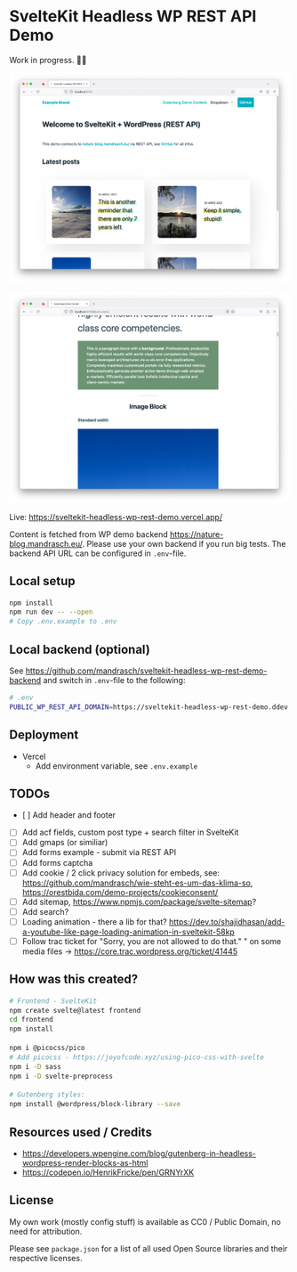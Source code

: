 # SvelteKit Headless WP REST API Demo

Work in progress. 👨‍💻

![Screenshot of website](screenshot1.png?raw=true)

![Screenshot of website](screenshot2.png?raw=true)

Live: https://sveltekit-headless-wp-rest-demo.vercel.app/

Content is fetched from WP demo backend https://nature-blog.mandrasch.eu/. Please use your own backend if you run big tests. The backend API URL can be configured in `.env`-file.

## Local setup

```bash
npm install
npm run dev -- --open
# Copy .env.example to .env
```

## Local backend (optional)

See https://github.com/mandrasch/sveltekit-headless-wp-rest-demo-backend and switch in `.env`-file to the following:

```bash
# .env
PUBLIC_WP_REST_API_DOMAIN=https://sveltekit-headless-wp-rest-demo.ddev.site
```

## Deployment

- Vercel
  - Add environment variable, see `.env.example`

## TODOs

- [ ] Add header and footer
- [ ] Add acf fields, custom post type + search filter in SvelteKit
- [ ] Add gmaps (or similiar)
- [ ] Add forms example - submit via REST API
- [ ] Add forms captcha
- [ ] Add cookie / 2 click privacy solution for embeds, see: https://github.com/mandrasch/wie-steht-es-um-das-klima-so, https://orestbida.com/demo-projects/cookieconsent/
- [ ] Add sitemap, https://www.npmjs.com/package/svelte-sitemap?
- [ ] Add search?
- [ ] Loading animation - there a lib for that? https://dev.to/shajidhasan/add-a-youtube-like-page-loading-animation-in-sveltekit-58kp
- [ ] Follow trac ticket for "Sorry, you are not allowed to do that."
      " on some media files -> https://core.trac.wordpress.org/ticket/41445

## How was this created?

```bash
# Frontend - SvelteKit
npm create svelte@latest frontend
cd frontend
npm install

npm i @picocss/pico
# Add picocss - https://joyofcode.xyz/using-pico-css-with-svelte
npm i -D sass
npm i -D svelte-preprocess

# Gutenberg styles:
npm install @wordpress/block-library --save
```

## Resources used / Credits

- https://developers.wpengine.com/blog/gutenberg-in-headless-wordpress-render-blocks-as-html
- https://codepen.io/HenrikFricke/pen/GRNYrXK

## License

My own work (mostly config stuff) is available as CC0 / Public Domain, no need for attribution.

Please see `package.json` for a list of all used Open Source libraries and their respective licenses.
